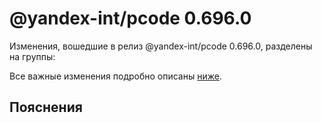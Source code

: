 # @yandex-int/pcode 0.696.0

<!-- ЧЕЛОВЕЧЕСКОЕ ВСТУПЛЕНИЕ -->

Изменения, вошедшие в релиз @yandex-int/pcode 0.696.0, разделены на группы:

Все важные изменения подробно описаны [ниже](#Пояснения).

## Пояснения

